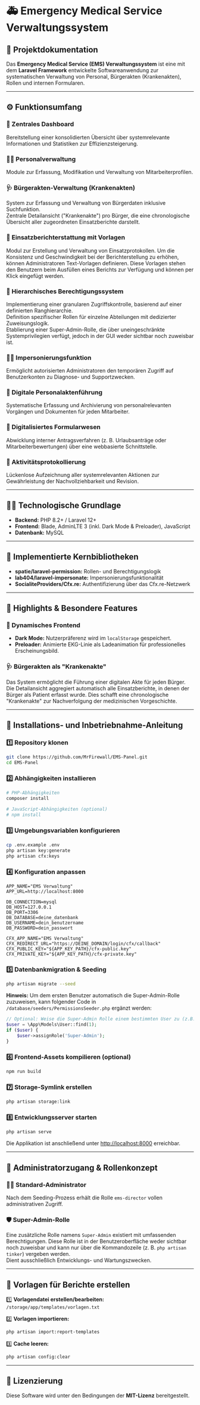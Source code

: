 # 🚑 Emergency Medical Service Verwaltungssystem

## 📘 Projektdokumentation

Das **Emergency Medical Service (EMS) Verwaltungssystem** ist eine mit dem **Laravel Framework** entwickelte Softwareanwendung zur systematischen Verwaltung von Personal, Bürgerakten (Krankenakten), Rollen und internen Formularen.

---

## ⚙️ Funktionsumfang

### 🧭 Zentrales Dashboard
Bereitstellung einer konsolidierten Übersicht über systemrelevante Informationen und Statistiken zur Effizienzsteigerung.

### 👨‍⚕️ Personalverwaltung
Module zur Erfassung, Modifikation und Verwaltung von Mitarbeiterprofilen.

### 🩺 Bürgerakten-Verwaltung (Krankenakten)
System zur Erfassung und Verwaltung von Bürgerdaten inklusive Suchfunktion.  
Zentrale Detailansicht ("Krankenakte") pro Bürger, die eine chronologische Übersicht aller zugeordneten Einsatzberichte darstellt.

### 🚨 Einsatzberichterstattung mit Vorlagen
Modul zur Erstellung und Verwaltung von Einsatzprotokollen. Um die Konsistenz und Geschwindigkeit bei der Berichterstellung zu erhöhen, können Administratoren Text-Vorlagen definieren. Diese Vorlagen stehen den Benutzern beim Ausfüllen eines Berichts zur Verfügung und können per Klick eingefügt werden.

### 🧩 Hierarchisches Berechtigungssystem
Implementierung einer granularen Zugriffskontrolle, basierend auf einer definierten Ranghierarchie.  
Definition spezifischer Rollen für einzelne Abteilungen mit dedizierter Zuweisungslogik.  
Etablierung einer Super-Admin-Rolle, die über uneingeschränkte Systemprivilegien verfügt, jedoch in der GUI weder sichtbar noch zuweisbar ist.

### 🕵️‍♂️ Impersonierungsfunktion
Ermöglicht autorisierten Administratoren den temporären Zugriff auf Benutzerkonten zu Diagnose- und Supportzwecken.

### 📂 Digitale Personalaktenführung
Systematische Erfassung und Archivierung von personalrelevanten Vorgängen und Dokumenten für jeden Mitarbeiter.

### 🧾 Digitalisiertes Formularwesen
Abwicklung interner Antragsverfahren (z. B. Urlaubsanträge oder Mitarbeiterbewertungen) über eine webbasierte Schnittstelle.

### 🧠 Aktivitätsprotokollierung
Lückenlose Aufzeichnung aller systemrelevanten Aktionen zur Gewährleistung der Nachvollziehbarkeit und Revision.

---

## 🧑‍💻 Technologische Grundlage

- **Backend:** PHP 8.2+ / Laravel 12+
- **Frontend:** Blade, AdminLTE 3 (inkl. Dark Mode & Preloader), JavaScript
- **Datenbank:** MySQL

---

## 🧱 Implementierte Kernbibliotheken

- **spatie/laravel-permission:** Rollen- und Berechtigungslogik  
- **lab404/laravel-impersonate:** Impersonierungsfunktionalität  
- **SocialiteProviders/Cfx.re:** Authentifizierung über das Cfx.re-Netzwerk  

---

## 🌟 Highlights & Besondere Features

### 🎨 Dynamisches Frontend
- **Dark Mode:** Nutzerpräferenz wird im `localStorage` gespeichert.
- **Preloader:** Animierte EKG-Linie als Ladeanimation für professionelles Erscheinungsbild.

### 🩺 Bürgerakten als "Krankenakte"
Das System ermöglicht die Führung einer digitalen Akte für jeden Bürger. Die Detailansicht aggregiert automatisch alle Einsatzberichte, in denen der Bürger als Patient erfasst wurde. Dies schafft eine chronologische "Krankenakte" zur Nachverfolgung der medizinischen Vorgeschichte.

---

## 🧩 Installations- und Inbetriebnahme-Anleitung

### 1️⃣ Repository klonen
```bash
git clone https://github.com/MrFirewall/EMS-Panel.git
cd EMS-Panel
```

### 2️⃣ Abhängigkeiten installieren
```bash
# PHP-Abhängigkeiten
composer install

# JavaScript-Abhängigkeiten (optional)
# npm install
```

### 3️⃣ Umgebungsvariablen konfigurieren
```bash
cp .env.example .env
php artisan key:generate
php artisan cfx:keys
```

### 4️⃣ Konfiguration anpassen
```env
APP_NAME="EMS Verwaltung"
APP_URL=http://localhost:8000

DB_CONNECTION=mysql
DB_HOST=127.0.0.1
DB_PORT=3306
DB_DATABASE=deine_datenbank
DB_USERNAME=dein_benutzername
DB_PASSWORD=dein_passwort

CFX_APP_NAME="EMS Verwaltung"
CFX_REDIRECT_URL="https://DEINE_DOMAIN/login/cfx/callback"
CFX_PUBLIC_KEY="${APP_KEY_PATH}/cfx-public.key"
CFX_PRIVATE_KEY="${APP_KEY_PATH}/cfx-private.key"
```

### 5️⃣ Datenbankmigration & Seeding
```bash
php artisan migrate --seed
```

**Hinweis:** Um dem ersten Benutzer automatisch die Super-Admin-Rolle zuzuweisen, kann folgender Code in `/database/seeders/PermissionsSeeder.php` ergänzt werden:

```php
// Optional: Weise die Super-Admin Rolle einem bestimmten User zu (z.B. User mit ID 1)
$user = \App\Models\User::find(1);
if ($user) {
    $user->assignRole('Super-Admin');
}
```

### 6️⃣ Frontend-Assets kompilieren (optional)
```bash
npm run build
```

### 7️⃣ Storage-Symlink erstellen
```bash
php artisan storage:link
```

### 8️⃣ Entwicklungsserver starten
```bash
php artisan serve
```
Die Applikation ist anschließend unter [http://localhost:8000](http://localhost:8000) erreichbar.

---

## 🔐 Administratorzugang & Rollenkonzept

### 👨‍💼 Standard-Administrator
Nach dem Seeding-Prozess erhält die Rolle `ems-director` vollen administrativen Zugriff.

### 🛡️ Super-Admin-Rolle
Eine zusätzliche Rolle namens `Super-Admin` existiert mit umfassenden Berechtigungen. Diese Rolle ist in der Benutzeroberfläche weder sichtbar noch zuweisbar und kann nur über die Kommandozeile (z. B. `php artisan tinker`) vergeben werden.  
Dient ausschließlich Entwicklungs- und Wartungszwecken.

---

## 🧾 Vorlagen für Berichte erstellen

1️⃣ **Vorlagendatei erstellen/bearbeiten:**  
`/storage/app/templates/vorlagen.txt`

2️⃣ **Vorlagen importieren:**
```bash
php artisan import:report-templates
```

3️⃣ **Cache leeren:**
```bash
php artisan config:clear
```

---

## 📜 Lizenzierung

Diese Software wird unter den Bedingungen der **MIT-Lizenz** bereitgestellt.

